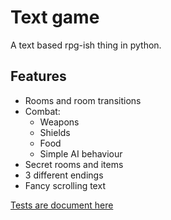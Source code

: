 # Text game

A text based rpg-ish thing in python.

## Features

* Rooms and room transitions
* Combat:
  * Weapons
  * Shields
  * Food
  * Simple AI behaviour
* Secret rooms and items
* 3 different endings
* Fancy scrolling text 

[Tests are document here](testing.md)